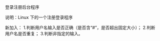 登录注册后台程序

说明：Linux 下的一个注册登录程序

新加入：
    1.判断用户名输入是否正确（是否含“#”，是否超出固定大小）；
    2.判断用户名是否重复；
    3.判断非指定的输入。
